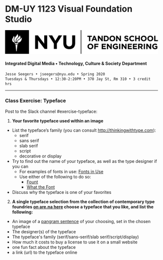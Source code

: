 # DM-UY 1123 Visual Foundation Studio

![NYU](nyu_soe_logo.png)
#### Integrated Digital Media • Technology, Culture & Society Department 
`````
Jesse Seegers • jseegers@nyu.edu • Spring 2020 
Tuesdays & Thursdays • 12:30-2:20PM • 370 Jay St, Rm 310 • 3 credit hrs
`````
---

### Class Exercise: Typeface

Post to the Slack channel #exercise-typeface:

1. **Your favorite typeface used within an image**
* List the typeface’s family (you can consult http://thinkingwithtype.com):
  * serif
  * sans serif
  * slab serif
  * script
  * decorative or display
* Try to find out the name of your typeface, as well as the type designer if you can
  * For examples of fonts in use: [Fonts in Use](http://fontsinuse.com/)
  * Use either of the following to do so: 
     * [Fount](http://fount.artequalswork.com)
     * [What the Font](http://new.myfonts.com/WhatTheFont/)
* Discuss why the typeface is one of your favorites

2. **A single typeface selection from the collection of contemporary type foundries [on are.na here](https://www.are.na/jesse-seegers/contemporary-typography-foundries) choose a typeface that you like, and list the following:**
* An image of a [pangram sentence](http://clagnut.com/blog/2380/) of your choosing, set in the chosen typeface
* The designer(s) of the typeface
* The typeface's family (serif/sans-serif/slab serif/script/display)
* How much it costs to buy a license to use it on a small website
* one fun fact about the typeface
* a link (url) to the typeface online

